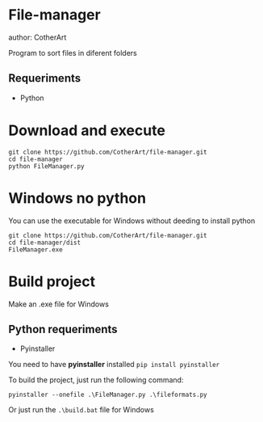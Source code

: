# File-manager

author: CotherArt

Program to sort files in diferent folders

## Requeriments
- Python

# Download and execute

```
git clone https://github.com/CotherArt/file-manager.git
cd file-manager
python FileManager.py
```
# Windows no python
You can use the executable for Windows without deeding to install python
```
git clone https://github.com/CotherArt/file-manager.git
cd file-manager/dist
FileManager.exe
```
# Build project
Make an .exe file for Windows
## Python requeriments
- Pyinstaller

You need to have **pyinstaller** installed
`pip install pyinstaller`

To build the project, just run the following command:
```
pyinstaller --onefile .\FileManager.py .\fileformats.py
```
Or just run the `.\build.bat` file for Windows